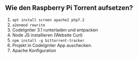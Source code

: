 ## Wie den Raspberry Pi Torrent aufsetzen?
1. `apt install screen apache2 php7.2`
2. `a2enmod rewrite`
3. CodeIgniter 3.1 runterladen und entpacken
4. Node JS installieren (Website Curl)
5. `npm install -g bittorrent-tracker`
6. Projekt in CodeIgniter App auschecken.
7. Apache Konfiguration
